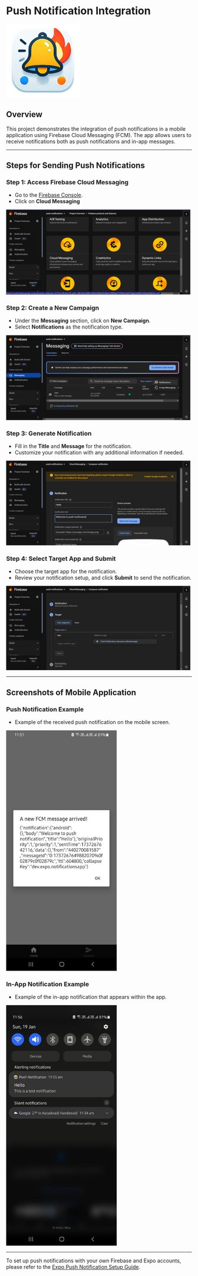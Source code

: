 # Push Notification Integration

<img src="./assets/images/notification-icon.png" width="200" height="200" />

## Overview
This project demonstrates the integration of push notifications in a mobile application using Firebase Cloud Messaging (FCM). The app allows users to receive notifications both as push notifications and in-app messages.

---

## Steps for Sending Push Notifications

### Step 1: Access Firebase Cloud Messaging
- Go to the [Firebase Console](https://console.firebase.google.com/).
- Click on **Cloud Messaging** 

<img src="./assets/images/firebase-cloud-messaging.png" width="500" height="auto" />

### Step 2: Create a New Campaign
- Under the **Messaging** section, click on **New Campaign**.
- Select **Notifications** as the notification type.

<img src="./assets/images/new-campaign.png" width="500" height="auto" />

### Step 3: Generate Notification
- Fill in the **Title** and **Message** for the notification.
- Customize your notification with any additional information if needed.

<img src="./assets/images/notification-setup.png" width="500" height="auto" />

### Step 4: Select Target App and Submit
- Choose the target app for the notification.
- Review your notification setup, and click **Submit** to send the notification.

<img src="./assets/images/review-submit.png" width="500" height="auto" />

---

## Screenshots of Mobile Application

### Push Notification Example
- Example of the received push notification on the mobile screen.

<img src="./assets/images/push-notification.jpg" width="300" height="auto" />

### In-App Notification Example
- Example of the in-app notification that appears within the app.

<img src="./assets/images/in-app-notification.jpg" width="300" height="auto" />

---

To set up push notifications with your own Firebase and Expo accounts, please refer to the [Expo Push Notification Setup Guide](https://docs.expo.dev/push-notifications/fcm-credentials/).